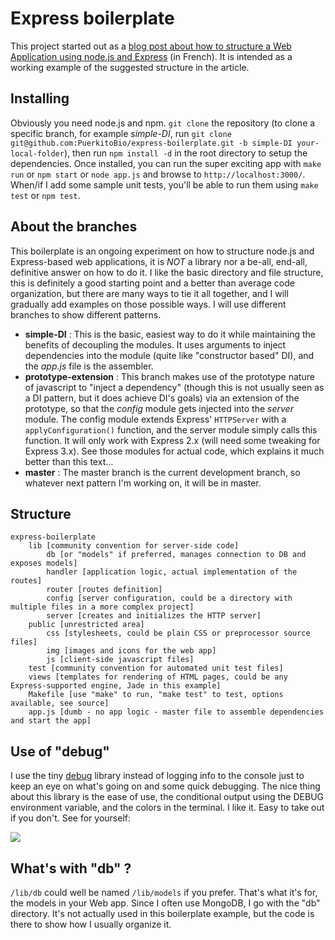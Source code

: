 # Express boilerplate #

This project started out as a [blog post about how to structure a Web Application using node.js and Express][post] (in French). It is intended as a working example of the suggested structure in the article.

## Installing

Obviously you need node.js and npm. `git clone` the repository (to clone a specific branch, for example *simple-DI*, run `git clone git@github.com:PuerkitoBio/express-boilerplate.git -b simple-DI your-local-folder`), then run `npm install -d` in the root directory to setup the dependencies. Once installed, you can run the super exciting app with `make run` or `npm start` or `node app.js` and browse to `http://localhost:3000/`. When/if I add some sample unit tests, you'll be able to run them using `make test` or `npm test`.

## About the branches

This boilerplate is an ongoing experiment on how to structure node.js and Express-based web applications, it is *NOT* a library nor a be-all, end-all, definitive answer on how to do it. I like the basic directory and file structure, this is definitely a good starting point and a better than average code organization, but there are many ways to tie it all together, and I will gradually add examples on those possible ways. I will use different branches to show different patterns.

*   **simple-DI** : This is the basic, easiest way to do it while maintaining the benefits of decoupling the modules. It uses arguments to inject dependencies into the module (quite like "constructor based" DI), and the *app.js* file is the assembler.
*   **prototype-extension** : This branch makes use of the prototype nature of javascript to "inject a dependency" (though this is not usually seen as a DI pattern, but it does achieve DI's goals) via an extension of the prototype, so that the *config* module gets injected into the *server* module. The config module extends Express' `HTTPServer` with a `applyConfiguration()` function, and the server module simply calls this function. It will only work with Express 2.x (will need some tweaking for Express 3.x). See those modules for actual code, which explains it much better than this text...
*   **master** : The master branch is the current development branch, so whatever next pattern I'm working on, it will be in master.

## Structure

    express-boilerplate
        lib [community convention for server-side code]
            db [or "models" if preferred, manages connection to DB and exposes models]
            handler [application logic, actual implementation of the routes]
            router [routes definition]
            config [server configuration, could be a directory with multiple files in a more complex project]
            server [creates and initializes the HTTP server]
        public [unrestricted area]
            css [stylesheets, could be plain CSS or preprocessor source files]
            img [images and icons for the web app]
            js [client-side javascript files]
        test [community convention for automated unit test files]
        views [templates for rendering of HTML pages, could be any Express-supported engine, Jade in this example]
        Makefile [use "make" to run, "make test" to test, options available, see source]
        app.js [dumb - no app logic - master file to assemble dependencies and start the app]

## Use of "debug"

I use the tiny [debug][] library instead of logging info to the console just to keep an eye on what's going on and some quick debugging. The nice thing about this library is the ease of use, the conditional output using the DEBUG environment variable, and the colors in the terminal. I like it. Easy to take out if you don't. See for yourself:

![](http://dl.dropbox.com/u/21605004/DebugWithColors.png)

## What's with "db" ?

`/lib/db` could well be named `/lib/models` if you prefer. That's what it's for, the models in your Web app. Since I often use MongoDB, I go with the "db" directory. It's not actually used in this boilerplate example, but the code is there to show how I usually organize it.

[post]: http://hypermegatop.calepin.co/structurer-une-application-web-avec-express-et-nodejs.html
[debug]: https://github.com/visionmedia/debug
[blog]: http://hypermegatop.calepin.co/
